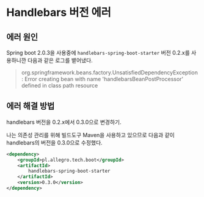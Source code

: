 # Handlebars 버전 에러

## 에러 원인

Spring boot 2.0.3을 사용중에 `handlebars-spring-boot-starter` 버전 0.2.x를 사용하니깐 다음과 같은 로그를 뱉어냈다.

>org.springframework.beans.factory.UnsatisfiedDependencyException: Error creating bean with name 'handlebarsBeanPostProcessor' defined in class path resource

## 에러 해결 방법

handlebars 버전을 0.2.x에서 0.3.0으로 변경하기.

나는 의존성 관리를 위해 빌드도구 Maven을 사용하고 있으므로 다음과 같이 handlebars의 버전을 0.3.0으로 수정했다.

```xml
<dependency>
    <groupId>pl.allegro.tech.boot</groupId>
    <artifactId>
        handlebars-spring-boot-starter
    </artifactId>
    <version>0.3.0</version>
</dependency>
```